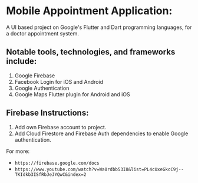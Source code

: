 # Mobile Appointment Application:
A UI based project on Google's Flutter and Dart programming languages, for a doctor appointment system.

## Notable tools, technologies, and frameworks include:
1. Google Firebase 
2. Facebook Login for iOS and Android
3. Google Authentication
4. Google Maps Flutter plugin for Android and iOS

## Firebase Instructions:
1. Add own Firebase account to project.
2. Add Cloud Firestore and Firebase Auth dependencies to enable Google authentication.

For more: 
* `https://firebase.google.com/docs`
* `https://www.youtube.com/watch?v=Wa0rdbb53I8&list=PL4cUxeGkcC9j--TKIdkb3ISfRbJeJYQwC&index=2`
